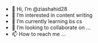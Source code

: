 - 👋 Hi, I’m @ziashahid28
- 👀 I’m interested in content writing 
- 🌱 I’m currently learning bs cs
- 💞️ I’m looking to collaborate on ...
- 📫 How to reach me ...

<!---
ziashahid28/ziashahid28 is a ✨ special ✨ repository because its `README.md` (this file) appears on your GitHub profile.
You can click the Preview link to take a look at your changes.
--->
